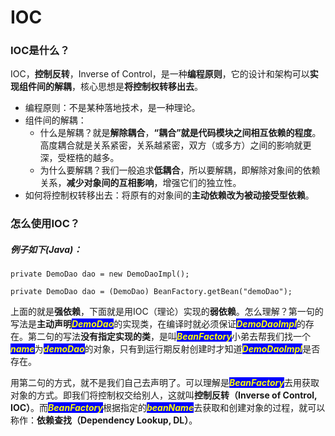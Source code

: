 # IOC
### IOC是什么？
IOC，**控制反转**，Inverse of Control，是一种**编程原则**，它的设计和架构可以**实现组件间的解耦**，核心思想是**将控制权转移出去**。  
- 编程原则：不是某种落地技术，是一种理论。
- 组件间的解耦：
  - 什么是解耦？就是**解除耦合**，**“耦合”就是代码模块之间相互依赖的程度**。高度耦合就是关系紧密，关系越紧密，双方（或多方）之间的影响就更深，受桎梏的越多。
  - 为什么要解耦？我们一般追求**低耦合**，所以要解耦，即解除对象间的依赖关系，**减少对象间的互相影响**，增强它们的独立性。
- 如何将控制权转移出去：将原有的对象间的**主动依赖改为被动接受型依赖**。

### 怎么使用IOC？
##### 例子如下(Java)：
```java{.line-numbers}
private DemoDao dao = new DemoDaoImpl();

private DemoDao dao = (DemoDao) BeanFactory.getBean("demoDao");
```
上面的就是**强依赖**，下面就是用IOC（理论）实现的**弱依赖**。怎么理解？第一句的写法是**主动声明**<text style="color:yellow;background-color:blue;font-style:italic;font-weight:bold">DemoDao</text>的实现类，在编译时就必须保证<text style="color:yellow;background-color:blue;font-style:italic;font-weight:bold">DemoDaoImpl</text>的存在。第二句的写法**没有指定实现的类**，是叫<text style="color:yellow;background-color:blue;font-style:italic;font-weight:bold">BeanFactory</text>小弟去帮我们找一个<text style="color:yellow;background-color:blue;font-style:italic;font-weight:bold">name</text>为<text style="color:yellow;background-color:blue;font-style:italic;font-weight:bold">demoDao</text>的对象，只有到运行期反射创建时才知道<text style="color:yellow;background-color:blue;font-style:italic;font-weight:bold">DemoDaoImpl</text>是否存在。  

用第二句的方式，就不是我们自己去声明了。可以理解是<text style="color:yellow;background-color:blue;font-style:italic;font-weight:bold">BeanFactory</text>去用获取对象的方式。即我们将控制权交给别人，这就叫**控制反转（Inverse of Control, IOC）**。而<text style="color:yellow;background-color:blue;font-style:italic;font-weight:bold">BeanFactory</text>根据指定的<text style="color:yellow;background-color:blue;font-style:italic;font-weight:bold">beanName</text>去获取和创建对象的过程，就可以称作：**依赖查找（Dependency Lookup, DL）**。
